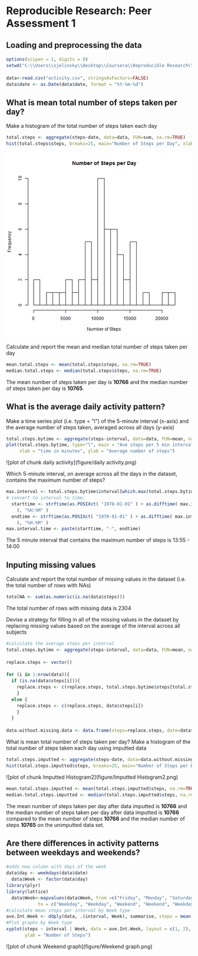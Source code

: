 # Reproducible Research: Peer Assessment 1

## Loading and preprocessing the data


```r
options(scipen = 1, digits = 0)
setwd("C:\\Users\\sjelinsky\\Desktop\\Coursera\\Reproducible Research\\")

data<-read.csv("activity.csv", stringsAsFactors=FALSE)
data$date <- as.Date(data$date, format = "%Y-%m-%d")
```

## What is mean total number of steps taken per day? 
 Make a histogram of the total number of steps taken each day

```r
total.steps <- aggregate(steps~date, data=data, FUN=sum, na.rm=TRUE)
hist(total.steps$steps, breaks=25, main="Number of Steps per Day", xlab="Number of Steps")
```

![plot of chunk Histogram](figure/Histogram.png) 

 Calculate and report the mean and median total number of steps taken per day


```r
mean.total.steps <- mean(total.steps$steps, na.rm=TRUE)
median.total.steps <- median(total.steps$steps, na.rm=TRUE)
```

The mean number of steps taken per day is **10766** and the median number of steps taken per day is **10765**. 

## What is the average daily activity pattern?
 Make a time series plot (i.e. type = "l") of the 5-minute interval (x-axis) and the average number of steps taken, averaged across all days (y-axis)

```r
total.steps.bytime <- aggregate(steps~interval, data=data, FUN=mean, na.rm=TRUE)
plot(total.steps.bytime, type="l", main = "Ave steps per 5 min interval", 
     xlab = "time in minutes", ylab = "Average number of steps")
```

![plot of chunk daily activity](figure/daily activity.png) 

 Which 5-minute interval, on average across all the days in the dataset, contains the maximum number of steps?

```r
max.interval <- total.steps.bytime$interval[which.max(total.steps.bytime$steps)]
# convert to interval to time:
  starttime <- strftime(as.POSIXct( "1970-01-01" ) + as.difftime( max.interval, units="mins"
    ), "%H:%M" )
  endtime <- strftime(as.POSIXct( "1970-01-01" ) + as.difftime( max.interval+ 5, units="mins"
    ), "%H:%M" )
max.interval.time <- paste(starttime, "-", endtime)
```

The 5 minute interval that contains the maximum number of steps is 13:55 - 14:00 

## Inputing missing values
Calculate and report the total number of missing values in the dataset (i.e. the total number of rows with NAs)


```r
totalNA <- sum(as.numeric(is.na(data$steps)))
```
The total number of rows with missing data is 2304

Devise a strategy for filling in all of the missing values in the dataset by replacing missing values based on the average of the interval across all subjects


```r
#calculate the average steps per interval
total.steps.bytime <- aggregate(steps~interval, data=data, FUN=mean, na.rm=TRUE)

replace.steps <- vector()

for (i in 1:nrow(data)){
  if (is.na(data$steps[i])){
    replace.steps <- c(replace.steps, total.steps.bytime$steps[total.steps.bytime$interval == data$interval[i]])
    }
  else {
    replace.steps <- c(replace.steps, data$steps[i])
    }
  }

data.without.missing.data <- data.frame(steps=replace.steps, date=data$date, interval=data$interval)
```

 What is mean total number of steps taken per day? 
 Make a histogram of the total number of steps taken each day using imputted data

```r
total.steps.imputted <- aggregate(steps~date, data=data.without.missing.data, FUN=sum, na.rm=TRUE)
hist(total.steps.imputted$steps, breaks=25, main="Number of Steps per Day", xlab="Number of Steps")
```

![plot of chunk Imputted Histogram2](figure/Imputted Histogram2.png) 

```r
mean.total.steps.imputted <- mean(total.steps.imputted$steps, na.rm=TRUE)
median.total.steps.imputted <- median(total.steps.imputted$steps, na.rm=TRUE)
```

The mean number of steps taken per day after data imputted is **10766** and the median number of steps taken per day after data imputted is **10766** compared to the mean number of steps **10766** and the median number of steps  **10765** on the unimputted data set. 

## Are there differences in activity patterns between weekdays and weekends?


```r
#adds new column with days of the week
data$day <- weekdays(data$date)
  data$Week <- factor(data$day)
library(plyr)
library(lattice)
  data$Week<-mapvalues(data$Week, from =c("Friday", "Monday", "Saturday", "Sunday", "Thursday", "Tuesday", "Wednesday"), 
            to = c("Weekday", "Weekday", "Weekend", "Weekend", "Weekday", "Weekday", "Weekday"))
#calculate mean steps per interval by Week type
ave.Int.Week <- ddply(data, .(interval, Week), summarise, steps = mean(steps, na.rm=TRUE))
#Plot graphs by Week type
xyplot(steps ~ interval | Week, data = ave.Int.Week, layout = c(1, 2), type="l", par.settings = simpleTheme(col = "Dark blue"),
       ylab = "Number of Steps")
```

![plot of chunk Weekend graph](figure/Weekend graph.png) 
